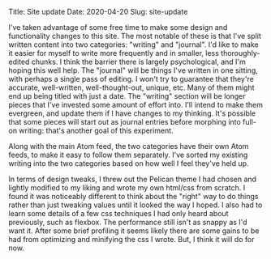 Title: Site update
Date: 2020-04-20
Slug: site-update

I've taken advantage of some free time to make some design and functionality changes to this site. The most notable of these is that I've split written content into two categories: "writing" and "journal". I'd like to make it easier for myself to write more frequently and in smaller, less thoroughly-edited chunks. I think the barrier there is largely psychological, and I'm hoping this well help. The "journal" will be things I've written in one sitting, with perhaps a single pass of editing. I won't try to guarantee that they're accurate, well-written, well-thought-out, unique, etc. Many of them might end up being titled with just a date. The "writing" section will be longer pieces that I've invested some amount of effort into. I'll intend to make them evergreen, and update them if I have changes to my thinking. It's possible that some pieces will start out as journal entries before morphing into full-on writing: that's another goal of this experiment.

Along with the main Atom feed, the two categories have their own Atom feeds, to make it easy to follow them separately. I've sorted my existing writing into the two categories based on how well I feel they've held up.

In terms of design tweaks, I threw out the Pelican theme I had chosen and lightly modified to my liking and wrote my own html/css from scratch. I found it was noticeably different to think about the "right" way to do things rather than just tweaking values until it looked the way I hoped. I also had to learn some details of a few css techniques I had only heard about previously, such as flexbox. The performance still isn't as snappy as I'd want it. After some brief profiling it seems likely there are some gains to be had from optimizing and minifying the css I wrote. But, I think it will do for now.
